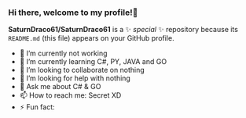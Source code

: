 ### Hi there, welcome to my profile!🤖


**SaturnDraco61/SaturnDraco61** is a ✨ _special_ ✨ repository because its `README.md` (this file) appears on your GitHub profile.


- 🔭 I’m currently not working 
- 🌱 I’m currently learning C#, PY, JAVA and GO
- 👯 I’m looking to collaborate on nothing
- 🤔 I’m looking for help with nothing
- 💬 Ask me about C# & GO
- 📫 How to reach me: Secret XD
- ⚡ Fun fact: 

